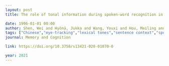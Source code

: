 ```yaml
---
layout: post
title: The role of tonal information during spoken-word recognition in Chinese - Evidence from a printed-word eye-tracking study

date: 1996-01-01 00:00
author: Shen, Wei and Hyönä, Jukka and Wang, Youxi and Hou, Meiling and Zhao, Jing
tags: ["Chinese","eye-tracking","lexical tones","sentence context","spoken word recognition"]
journal: Memory and Cognition

link: https://doi.org/10.3758/s13421-020-01070-0

year: 2021
---
```



